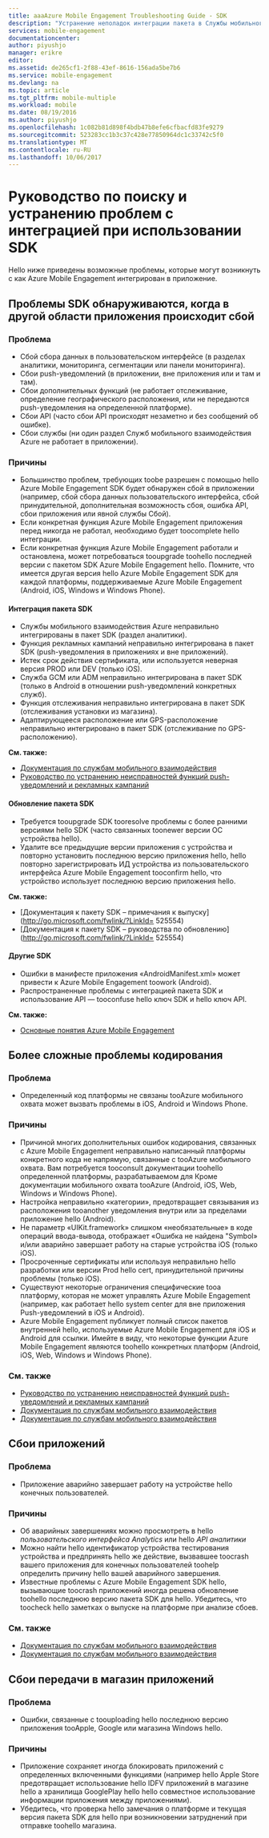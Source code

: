 ```yaml
---
title: aaaAzure Mobile Engagement Troubleshooting Guide - SDK
description: "Устранение неполадок интеграции пакета в Службы мобильного взаимодействия Azure"
services: mobile-engagement
documentationcenter: 
author: piyushjo
manager: erikre
editor: 
ms.assetid: de265cf1-2f88-43ef-8616-156ada5be7b6
ms.service: mobile-engagement
ms.devlang: na
ms.topic: article
ms.tgt_pltfrm: mobile-multiple
ms.workload: mobile
ms.date: 08/19/2016
ms.author: piyushjo
ms.openlocfilehash: 1c082b81d898f4bdb47b8efe6cfbacfd83fe9279
ms.sourcegitcommit: 523283cc1b3c37c428e77850964dc1c33742c5f0
ms.translationtype: MT
ms.contentlocale: ru-RU
ms.lasthandoff: 10/06/2017
---
```

# <a name="troubleshooting-guide-for-sdk-integration-issues"></a>Руководство по поиску и устранению проблем с интеграцией при использовании SDK
Hello ниже приведены возможные проблемы, которые могут возникнуть с как Azure Mobile Engagement интегрирован в приложение.

## <a name="sdk-issues-discovered-by-a-failure-in-another-area-of-your-application"></a>Проблемы SDK обнаруживаются, когда в другой области приложения происходит сбой
### <a name="issue"></a>Проблема
* Сбой сбора данных в пользовательском интерфейсе (в разделах аналитики, мониторинга, сегментации или панели мониторинга).
* Сбои push-уведомлений (в приложении, вне приложения или и там и там).
* Сбои дополнительных функций (не работает отслеживание, определение географического расположения, или не передаются push-уведомления на определенной платформе).
* Сбои API (часто сбои API происходят незаметно и без сообщений об ошибке).
* Сбои службы (ни один раздел Служб мобильного взаимодействия Azure не работает в приложении).

### <a name="causes"></a>Причины
* Большинство проблем, требующих toobe разрешен с помощью hello Azure Mobile Engagement SDK будет обнаружен сбой в приложении (например, сбой сбора данных пользовательского интерфейса, сбой принудительной, дополнительная возможность сбоя, ошибка API, сбои приложения или явной службы Сбой).  
* Если конкретная функция Azure Mobile Engagement приложения перед никогда не работал, необходимо будет toocomplete hello интеграции. 
* Если конкретная функция Azure Mobile Engagement работали и остановлена, может потребоваться tooupgrade toohello последней версии с пакетом SDK Azure Mobile Engagement hello. Помните, что имеется другая версия hello Azure Mobile Engagement SDK для каждой платформы, поддерживаемые Azure Mobile Engagement (Android, iOS, Windows и Windows Phone).

#### <a name="sdk-integration"></a>Интеграция пакета SDK
* Службы мобильного взаимодействия Azure неправильно интегрированы в пакет SDK (раздел аналитики).
* Функция рекламных кампаний неправильно интегрирована в пакет SDK (push-уведомления в приложениях и вне приложений).
* Истек срок действия сертификата, или используется неверная версия PROD или DEV (только iOS).
* Служба GCM или ADM неправильно интегрирована в пакет SDK (только в Android в отношении push-уведомлений конкретных служб).
* Функция отслеживания неправильно интегрирована в пакет SDK (отслеживания установки из магазина).
* Адаптирующееся расположение или GPS-расположение неправильно интегрировано в пакет SDK (отслеживание по GPS-расположению).

**См. также:**

* [Документация по службам мобильного взаимодействия][Link 5] 
* [Руководство по устранению неисправностей функций push-уведомлений и рекламных кампаний][Link 23]

#### <a name="sdk-upgrade"></a>Обновление пакета SDK
* Требуется tooupgrade SDK tooresolve проблемы с более ранними версиями hello SDK (часто связанных toonewer версии ОС устройства hello).
* Удалите все предыдущие версии приложения с устройства и повторно установить последнюю версию приложения hello, hello повторно зарегистрировать ИД устройства из пользовательского интерфейса Azure Mobile Engagement tooconfirm hello, что устройство использует последнюю версию приложения hello.

**См. также:**

* [Документация к пакету SDK – примечания к выпуску](http://go.microsoft.com/fwlink/?LinkId= 525554) 
* [Документация к пакету SDK – руководства по обновлению](http://go.microsoft.com/fwlink/?LinkId= 525554)

#### <a name="sdk-other"></a>Другие SDK
* Ошибки в манифесте приложения «AndroidManifest.xml» может привести к Azure Mobile Engagement toowork (Android).
* Распространенные проблемы с интеграцией пакета SDK и использование API — tooconfuse hello ключ SDK и hello ключ API.

**См. также:**

* [Основные понятия Azure Mobile Engagement][Link 6]

## <a name="advanced-coding-issues"></a>Более сложные проблемы кодирования
### <a name="issue"></a>Проблема
* Определенный код платформы не связаны tooAzure мобильного охвата может вызвать проблемы в iOS, Android и Windows Phone.

### <a name="causes"></a>Причины
* Причиной многих дополнительных ошибок кодирования, связанных с Azure Mobile Engagement неправильно написанный платформы конкретного кода не напрямую, связанные с tooAzure мобильного охвата. Вам потребуется tooconsult документации toohello определенной платформы, разрабатываемом для Кроме документации мобильного охвата tooAzure (Android, iOS, Web, Windows и Windows Phone).
* Настройка неправильно «категории», предотвращает связывания из расположения tooanother уведомления внутри или за пределами приложение hello (Android). 
* Не параметр «UIKit.framework» слишком «необязательные» в коде операций ввода-вывода, отображает «Ошибка не найдена "Symbol» и/или аварийно завершает работу на старые устройства iOS (только iOS).
* Просроченные сертификаты или используя неправильно hello разработки или версии Prod hello cert, принудительной причины проблемы (только iOS).
* Существуют некоторые ограничения специфические tooa платформу, которая не может управлять Azure Mobile Engagement (например, как работает hello system center для вне приложения Push-уведомлений в iOS и Android).
* Azure Mobile Engagement публикует полный список пакетов внутренней hello, используемые Azure Mobile Engagement для iOS и Android для ссылки. Имейте в виду, что некоторые функции Azure Mobile Engagement являются toohello конкретных платформ (Android, iOS, Web, Windows и Windows Phone).

### <a name="see-also"></a>См. также
* [Руководство по устранению неисправностей функций push-уведомлений и рекламных кампаний][Link 23] 
* [Документация по службам мобильного взаимодействия][Link 5]
* [Документация по службам мобильного взаимодействия][Link 5]

## <a name="application-crashes"></a>Сбои приложений
### <a name="issue"></a>Проблема
* Приложение аварийно завершает работу на устройстве hello конечных пользователей.

### <a name="causes"></a>Причины
* Об аварийных завершениях можно просмотреть в hello *пользовательского интерфейса Analytics* или hello *API аналитики*
* Можно найти hello идентификатор устройства тестирования устройства и предпринять hello же действие, вызвавшее toocrash вашего приложения для конечных пользователей toohelp определить причину hello вашей аварийного завершения.
* Известные проблемы с Azure Mobile Engagement SDK hello, вызывающие toocrash приложений иногда решена обновление toohello последнюю версию пакета SDK для hello. Убедитесь, что toocheck hello заметках о выпуске на платформе при анализе сбоев.

### <a name="see-also"></a>См. также
* [Документация по службам мобильного взаимодействия][Link 5]
* [Документация по службам мобильного взаимодействия][Link 5]

## <a name="app-store-upload-failures"></a>Сбои передачи в магазин приложений
### <a name="issue"></a>Проблема
* Ошибки, связанные с toouploading hello последнюю версию приложения tooApple, Google или магазина Windows hello.

### <a name="causes"></a>Причины
* Приложение сохраняет иногда блокировать приложений с определенных включенными функциями (например hello Apple Store предотвращает использование hello IDFV приложений в магазине hello а хранилища GooglePlay hello hello совместное использование информации приложения между приложениями). 
* Убедитесь, что проверка hello замечания о платформе и текущая версия пакета SDK для hello при возникновении затруднений при отправке toohello магазина.

<!--Link references-->
[Link 1]: mobile-engagement-user-interface.md
[Link 2]: mobile-engagement-troubleshooting-guide.md
[Link 3]: mobile-engagement-how-tos.md
[Link 4]: http://go.microsoft.com/fwlink/?LinkID=525553
[Link 5]: http://go.microsoft.com/fwlink/?LinkID=525554
[Link 6]: http://go.microsoft.com/fwlink/?LinkId=525555
[Link 7]: https://account.windowsazure.com/PreviewFeatures
[Link 8]: https://social.msdn.microsoft.com/Forums/azure/en-US/home?forum=azuremobileengagement
[Link 9]: http://azure.microsoft.com/en-us/services/mobile-engagement/
[Link 10]: http://azure.microsoft.com/en-us/documentation/services/mobile-engagement/
[Link 11]: http://azure.microsoft.com/en-us/pricing/details/mobile-engagement/
[Link 12]: mobile-engagement-user-interface-navigation.md
[Link 13]: mobile-engagement-user-interface-home.md
[Link 14]: mobile-engagement-user-interface-my-account.md
[Link 15]: mobile-engagement-user-interface-analytics.md
[Link 16]: mobile-engagement-user-interface-monitor.md
[Link 17]: mobile-engagement-user-interface-reach.md
[Link 18]: mobile-engagement-user-interface-segments.md
[Link 19]: mobile-engagement-user-interface-dashboard.md
[Link 20]: mobile-engagement-user-interface-settings.md
[Link 21]: mobile-engagement-troubleshooting-guide-analytics.md
[Link 22]: mobile-engagement-troubleshooting-guide-apis.md
[Link 23]: mobile-engagement-troubleshooting-guide-push-reach.md
[Link 24]: mobile-engagement-troubleshooting-guide-service.md
[Link 25]: mobile-engagement-troubleshooting-guide-sdk.md
[Link 26]: mobile-engagement-troubleshooting-guide-sr-info.md
[Link 27]: mobile-engagement-user-interface-reach-campaign.md
[Link 28]: mobile-engagement-user-interface-reach-criterion.md
[Link 29]: mobile-engagement-user-interface-reach-content.md

